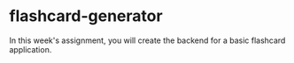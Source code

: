 # flashcard-generator
In this week's assignment, you will create the backend for a basic flashcard application.

